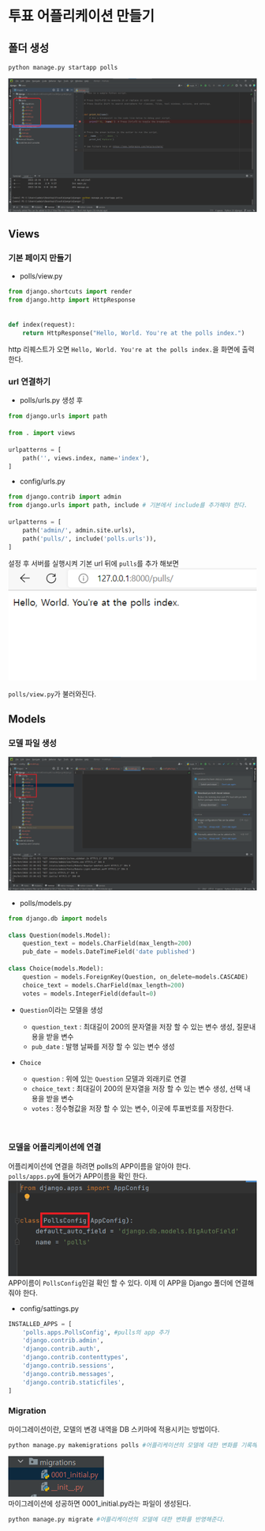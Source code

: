 # 투표 어플리케이션 만들기
## 폴더 생성
```python
python manage.py startapp polls
```
![image](./image/django실습/1.png)<br/>

## Views

### 기본 페이지 만들기
- polls/view.py
```python
from django.shortcuts import render
from django.http import HttpResponse


def index(request):
    return HttpResponse("Hello, World. You're at the polls index.")
```
http 리퀘스트가 오면 `Hello, World. You're at the polls index.`을 화면에 출력한다.<br/>

### url 연결하기
- polls/urls.py 생성 후<br/>
```python
from django.urls import path

from . import views

urlpatterns = [
    path('', views.index, name='index'),
]
```

- config/urls.py
```python
from django.contrib import admin
from django.urls import path, include # 기본에서 include를 추가해야 한다.

urlpatterns = [
    path('admin/', admin.site.urls),
    path('pulls/', include('polls.urls')),
]
```
설정 후 서버를 실행시켜 기본 url 뒤에 `pulls`를 추가 해보면<br/>
![image](./image/django실습/2.png)<br/>

`polls/view.py`가 불러와진다.


## Models

### 모델 파일 생성
![image](./image/django실습/3.png)<br/>

- polls/models.py
```python
from django.db import models

class Question(models.Model):
    question_text = models.CharField(max_length=200)
    pub_date = models.DateTimeField('date published')

class Choice(models.Model):
    question = models.ForeignKey(Question, on_delete=models.CASCADE)
    choice_text = models.CharField(max_length=200)
    votes = models.IntegerField(default=0)
```
- `Question`이라는 모델을 생성
    - `question_text` : 최대길이 200의 문자열을 저장 할 수 있는 변수 생성, 질문내용을 받을 변수
    - `pub_date` : 발행 날짜를 저장 할 수 있는 변수 생성

- `Choice`
    - `question` : 위에 있는 `Question` 모델과 외래키로 연결
    - `choice_text` : 최대길이 200의 문자열을 저장 할 수 있는 변수 생성, 선택 내용을 받을 변수
    - `votes` : 정수형값을 저장 할 수 있는 변수, 이곳에 투표번호를 저장한다.
<br/><br/><br/>

### 모델을 어플리케이션에 연결
어플리케이션에 연결을 하려면 polls의 APP이름을 알아야 한다.<br/>
`polls/apps.py`에 들어가 APP이름을 확인 한다.<br/>
![image](./image/django실습/4.png)<br/>
APP이름이 `PollsConfig`인걸 확인 할 수 있다. 이제 이 APP을 Django 폴더에 연결해줘야 한다.<br/>


- config/sattings.py
```python
INSTALLED_APPS = [
    'polls.apps.PollsConfig', #pulls의 app 추가
    'django.contrib.admin',
    'django.contrib.auth',
    'django.contrib.contenttypes',
    'django.contrib.sessions',
    'django.contrib.messages',
    'django.contrib.staticfiles',
]
```
### Migration
마이그레이션이란, 모델의 변경 내역을 DB 스키마에 적용시키는 방법이다.<br/>

```python
python manage.py makemigrations polls #어플리케이션의 모델에 대한 변화를 기록해준다.
```
![image](./image/django실습/5.png)<br/>
마이그레이션에 성공하면 0001_initial.py라는 파일이 생성된다.<br/>

```python
python manage.py migrate #어플리케이션의 모델에 대한 변화를 반영해준다.
```



